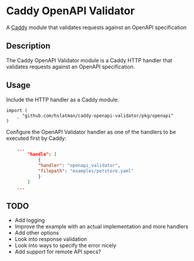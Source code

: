 # Caddy OpenAPI Validator

A [Caddy](https://caddyserver.com/) module that validates requests against an OpenAPI specification

## Description

The Caddy OpenAPI Validator module is a Caddy HTTP handler that validates requests against an OpenAPI specification.

## Usage

Include the HTTP handler as a Caddy module:

```golang
import (
	_ "github.com/hslatman/caddy-openapi-validator/pkg/openapi"
)
```

Configure the OpenAPI Validator handler as one of the handlers to be executed first by Caddy:

```json
    ...
        "handle": [
            {
            "handler": "openapi_validator",
            "filepath": "examples/petstore.yaml"
            }
        ]    
    ...
```

## TODO

* Add logging
* Improve the example with an actual implementation and more handlers
* Add other options
* Look into response validation
* Look into ways to specify the error nicely
* Add support for remote API specs?
